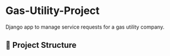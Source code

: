 # Gas-Utility-Project

Django app to manage service requests for a gas utility company.

## 📁 Project Structure
